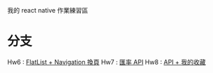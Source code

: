 我的 react native 作業練習區

# 分支

Hw6 : [FlatList + Navigation 換頁](https://github.com/roto93/React-Native-practice/tree/Hw6)
Hw7 : [匯率 API](https://github.com/roto93/React-Native-practice/tree/Hw7)
Hw8 : [API + 我的收藏](https://github.com/roto93/React-Native-practice/tree/Hw8)